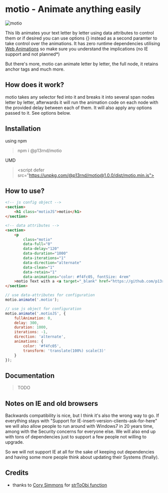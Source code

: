 # motio - Animate anything easily

![motio](https://github.com/p13rnd/motio/blob/master/motio.gif)

This lib animates your text letter by letter using data attributes to control them or if desired you can use options {} instead as a second paramter to take control over the animations. It has zero runtime dependencies utilising [Web Animations](https://developer.mozilla.org/en-US/docs/Web/API/Element/animate) so make sure you understand the implications (no IE support and not planned*)

But there's more, motio can animate letter by letter, the full node, it retains anchor tags and much more.

## How does it work?

motio takes any selector fed into it and breaks it into several span nodes letter by letter, afterwards it will run the animation code on each node with the provided delay between each of them. It will also apply any options passed to it. See options below.

## Installation

using npm
> npm i @p13rnd/motio  

UMD
> \<script defer src="https://unpkg.com/@p13rnd/motio@1.0.0/dist/motio.min.js"></script>

## How to use?

```html
<!-- js config object -->
<section>
    <h1	class="motioJS">motio</h1>
</section>

<!-- data attributes -->
<section>
    <p
        class="motio"
        data-full="0"
        data-delay="120"
        data-duration="1000"
        data-iterations="1"
        data-direction="alternate"
        data-clean="1"
        data-retain="1"
        data-animations="color: #f4fc05, fontSize: 4rem"
    >motio Text with a <a target="_blank" href="https://github.com/p13rnd/motio">Link</a>.</p>
</section>
```

```js
// use data-attributes for configuration
motio.animate('.motio');

// use js object for configuration
motio.animate('.motioJS', {
    fullAnimation: 0,
    delay: 300,
    duration: 1000,
    iterations: -1,
    direction: 'alternate',
    animations: {
        color: '#f4fc05',
        transform: 'translate(100%) scale(3)'
    }
});
```

## Documentation

> TODO

## Notes on IE and old browsers

Backwards compatibility is nice, but I think it's also the wrong way to go. If everything stays with "Support for IE-insert-version-clients-ask-for-here" we will also allow people to run around with Windows7 in 20 years time, among with the Security concerns for everyone else. We will also end up with tons of dependencies just to support a few people not willing to upgrade. 

So we will not support IE at all for the sake of keeping out dependencies and having some more people think about updating their Systems (finally).

## Credits

- thanks to [Cory Simmons](https://github.com/corysimmons) for [strToObj function](https://stackoverflow.com/a/45384610/11775243)
